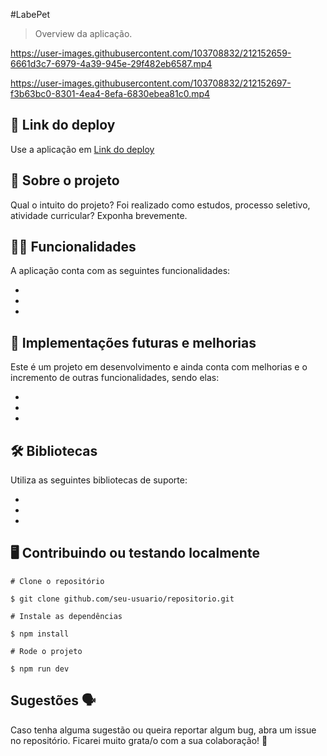 #LabePet

> Overview da aplicação.

https://user-images.githubusercontent.com/103708832/212152659-6661d3c7-6979-4a39-945e-29f482eb6587.mp4



https://user-images.githubusercontent.com/103708832/212152697-f3b63bc0-8301-4ea4-8efa-6830ebea81c0.mp4


## 📲 Link do deploy

Use a aplicação em [Link do deploy]() 

## 📑 Sobre o projeto

Qual o intuito do projeto? Foi realizado como estudos, processo seletivo, atividade curricular? Exponha brevemente.

## ✍🏻 Funcionalidades

A aplicação conta com as seguintes funcionalidades:

- 
-
-

## 📆 Implementações futuras e melhorias

Este é um projeto em desenvolvimento e ainda conta com melhorias e o incremento de outras funcionalidades, sendo elas:

-
-
-

## 🛠 Bibliotecas

Utiliza as seguintes bibliotecas de suporte:

- 
- 
- 

## 🖥 Contribuindo ou testando localmente 

```
# Clone o repositório 

$ git clone github.com/seu-usuario/repositorio.git
```

```
# Instale as dependências 

$ npm install
```

```
# Rode o projeto

$ npm run dev
```

## Sugestões 🗣

Caso tenha alguma sugestão ou queira reportar algum bug, abra um issue no repositório. Ficarei muito grata/o com a sua colaboração! 🤝

